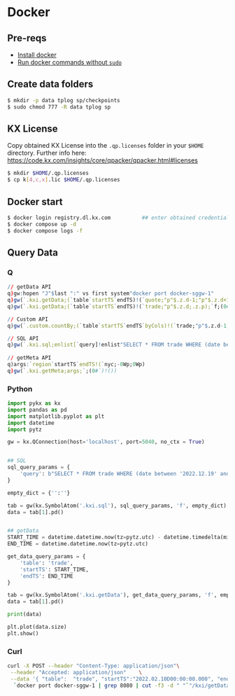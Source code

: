 
# Docker 
## Pre-reqs
* [Install docker](https://docs.docker.com/engine/install/)
* [Run docker commands without `sudo`](https://docs.docker.com/engine/install/linux-postinstall/)
## Create data folders 
```bash
$ mkdir -p data tplog sp/checkpoints
$ sudo chmod 777 -R data tplog sp
```

## KX License
Copy obtained KX License into the `.qp.licenses` folder in your `$HOME` directory. Further info here: https://code.kx.com/insights/core/qpacker/qpacker.html#licenses
```bash
$ mkdir $HOME/.qp.licenses
$ cp k[4,c,x].lic $HOME/.qp.licenses
```

## Docker start
```bash
$ docker login registry.dl.kx.com          ## enter obtained credentials
$ docker compose up -d
$ docker compose logs -f 
```


## Query Data
### Q
```q
// getData API
q)gw:hopen "J"$last ":" vs first system"docker port docker-sggw-1"
q)gw(`.kxi.getData;(`table`startTS`endTS)!(`quote;"p"$.z.d-1;"p"$.z.d+1);`f;(0#`)!())
q)gw(`.kxi.getData;(`table`startTS`endTS)!(`trade;"p"$.z.d;.z.p);`f;(0#`)!())

// Custom API
q)gw(`.custom.countBy;(`table`startTS`endTS`byCols)!(`trade;"p"$.z.d-1;"p"$.z.d+1;`size);`f;(0#`)!())

// SQL API
q)gw(`.kxi.sql;enlist[`query]!enlist"SELECT * FROM trade WHERE (date between '2022.12.19' and '2022.12.20') and (sym = 'AAPL')";`f;(0#`)!())
  
// getMeta API
q)args:`region`startTS`endTS!(`nyc;-0Wp;0Wp)
q)gw(`.kxi.getMeta;args;`;(0#`)!())
```

### Python
```python
import pykx as kx
import pandas as pd
import matplotlib.pyplot as plt
import datetime
import pytz

gw = kx.QConnection(host='localhost', port=5040, no_ctx = True)                        ## SG Gateway port


## SQL
sql_query_params = {
    'query': b"SELECT * FROM trade WHERE (date between '2022.12.19' and '2022.12.20') and (sym = 'AAPL')" 
}

empty_dict = {'':''}

tab = gw(kx.SymbolAtom('.kxi.sql'), sql_query_params, 'f', empty_dict)
data = tab[1].pd()


## getData
START_TIME = datetime.datetime.now(tz=pytz.utc) - datetime.timedelta(minutes = 36000)   ## 15 Mins ago
END_TIME = datetime.datetime.now(tz=pytz.utc)                                           ## Now

get_data_query_params = {
    'table': 'trade',
    'startTS': START_TIME,
    'endTS': END_TIME
}

tab = gw(kx.SymbolAtom('.kxi.getData'), get_data_query_params, 'f', empty_dict)
data = tab[1].pd()

print(data)

plt.plot(data.size)
plt.show()
```
### Curl
```bash
curl -X POST --header "Content-Type: application/json"\
 --header "Accepted: application/json"    \
 --data '{ "table":  "trade", "startTS":"2022.02.10D00:00:00.000", "endTS":"2022.02.12D00:00:00.000"}'\
  `docker port docker-sggw-1 | grep 8080 | cut -f3 -d " "`"/kxi/getData"
```
